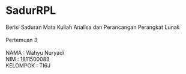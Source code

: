 # SadurRPL
Berisi Saduran Mata Kuliah Analisa dan Perancangan Perangkat Lunak<br>
<br>
Pertemuan 3<br>
<br>
NAMA      : Wahyu Nuryadi<br>
NIM       : 1811500083<br>
KELOMPOK  : TI6J<br>

